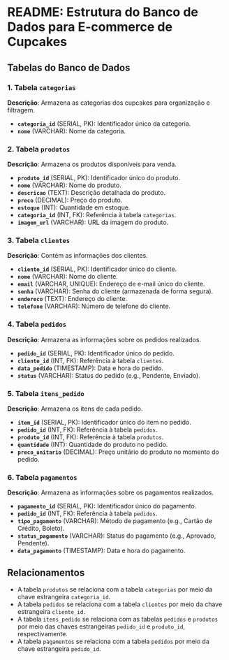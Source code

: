 # README: Estrutura do Banco de Dados para E-commerce de Cupcakes

## Tabelas do Banco de Dados

### 1. Tabela `categorias`
**Descrição**: Armazena as categorias dos cupcakes para organização e filtragem.
- **`categoria_id`** (SERIAL, PK): Identificador único da categoria.
- **`nome`** (VARCHAR): Nome da categoria.

### 2. Tabela `produtos`
**Descrição**: Armazena os produtos disponíveis para venda.
- **`produto_id`** (SERIAL, PK): Identificador único do produto.
- **`nome`** (VARCHAR): Nome do produto.
- **`descricao`** (TEXT): Descrição detalhada do produto.
- **`preco`** (DECIMAL): Preço do produto.
- **`estoque`** (INT): Quantidade em estoque.
- **`categoria_id`** (INT, FK): Referência à tabela `categorias`.
- **`imagem_url`** (VARCHAR): URL da imagem do produto.

### 3. Tabela `clientes`
**Descrição**: Contém as informações dos clientes.
- **`cliente_id`** (SERIAL, PK): Identificador único do cliente.
- **`nome`** (VARCHAR): Nome do cliente.
- **`email`** (VARCHAR, UNIQUE): Endereço de e-mail único do cliente.
- **`senha`** (VARCHAR): Senha do cliente (armazenada de forma segura).
- **`endereco`** (TEXT): Endereço do cliente.
- **`telefone`** (VARCHAR): Número de telefone do cliente.

### 4. Tabela `pedidos`
**Descrição**: Armazena as informações sobre os pedidos realizados.
- **`pedido_id`** (SERIAL, PK): Identificador único do pedido.
- **`cliente_id`** (INT, FK): Referência à tabela `clientes`.
- **`data_pedido`** (TIMESTAMP): Data e hora do pedido.
- **`status`** (VARCHAR): Status do pedido (e.g., Pendente, Enviado).

### 5. Tabela `itens_pedido`
**Descrição**: Armazena os itens de cada pedido.
- **`item_id`** (SERIAL, PK): Identificador único do item no pedido.
- **`pedido_id`** (INT, FK): Referência à tabela `pedidos`.
- **`produto_id`** (INT, FK): Referência à tabela `produtos`.
- **`quantidade`** (INT): Quantidade do produto no pedido.
- **`preco_unitario`** (DECIMAL): Preço unitário do produto no momento do pedido.

### 6. Tabela `pagamentos`
**Descrição**: Armazena as informações sobre os pagamentos realizados.
- **`pagamento_id`** (SERIAL, PK): Identificador único do pagamento.
- **`pedido_id`** (INT, FK): Referência à tabela `pedidos`.
- **`tipo_pagamento`** (VARCHAR): Método de pagamento (e.g., Cartão de Crédito, Boleto).
- **`status_pagamento`** (VARCHAR): Status do pagamento (e.g., Aprovado, Pendente).
- **`data_pagamento`** (TIMESTAMP): Data e hora do pagamento.

## Relacionamentos
- A tabela `produtos` se relaciona com a tabela `categorias` por meio da chave estrangeira `categoria_id`.
- A tabela `pedidos` se relaciona com a tabela `clientes` por meio da chave estrangeira `cliente_id`.
- A tabela `itens_pedido` se relaciona com as tabelas `pedidos` e `produtos` por meio das chaves estrangeiras `pedido_id` e `produto_id`, respectivamente.
- A tabela `pagamentos` se relaciona com a tabela `pedidos` por meio da chave estrangeira `pedido_id`.